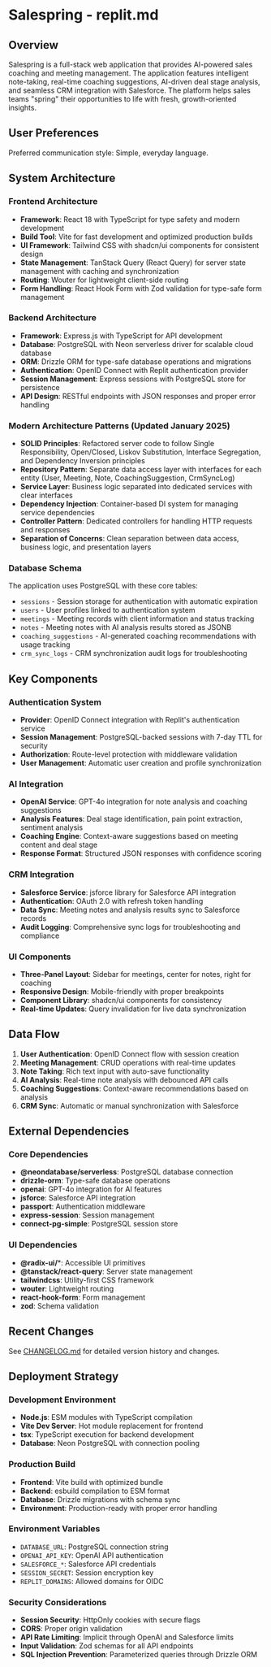 # Salespring - replit.md

## Overview

Salespring is a full-stack web application that provides AI-powered sales coaching and meeting management. The application features intelligent note-taking, real-time coaching suggestions, AI-driven deal stage analysis, and seamless CRM integration with Salesforce. The platform helps sales teams "spring" their opportunities to life with fresh, growth-oriented insights.

## User Preferences

Preferred communication style: Simple, everyday language.

## System Architecture

### Frontend Architecture
- **Framework**: React 18 with TypeScript for type safety and modern development
- **Build Tool**: Vite for fast development and optimized production builds
- **UI Framework**: Tailwind CSS with shadcn/ui components for consistent design
- **State Management**: TanStack Query (React Query) for server state management with caching and synchronization
- **Routing**: Wouter for lightweight client-side routing
- **Form Handling**: React Hook Form with Zod validation for type-safe form management

### Backend Architecture
- **Framework**: Express.js with TypeScript for API development
- **Database**: PostgreSQL with Neon serverless driver for scalable cloud database
- **ORM**: Drizzle ORM for type-safe database operations and migrations
- **Authentication**: OpenID Connect with Replit authentication provider
- **Session Management**: Express sessions with PostgreSQL store for persistence
- **API Design**: RESTful endpoints with JSON responses and proper error handling

### Modern Architecture Patterns (Updated January 2025)
- **SOLID Principles**: Refactored server code to follow Single Responsibility, Open/Closed, Liskov Substitution, Interface Segregation, and Dependency Inversion principles
- **Repository Pattern**: Separate data access layer with interfaces for each entity (User, Meeting, Note, CoachingSuggestion, CrmSyncLog)
- **Service Layer**: Business logic separated into dedicated services with clear interfaces
- **Dependency Injection**: Container-based DI system for managing service dependencies
- **Controller Pattern**: Dedicated controllers for handling HTTP requests and responses
- **Separation of Concerns**: Clean separation between data access, business logic, and presentation layers

### Database Schema
The application uses PostgreSQL with these core tables:
- `sessions` - Session storage for authentication with automatic expiration
- `users` - User profiles linked to authentication system
- `meetings` - Meeting records with client information and status tracking
- `notes` - Meeting notes with AI analysis results stored as JSONB
- `coaching_suggestions` - AI-generated coaching recommendations with usage tracking
- `crm_sync_logs` - CRM synchronization audit logs for troubleshooting

## Key Components

### Authentication System
- **Provider**: OpenID Connect integration with Replit's authentication service
- **Session Management**: PostgreSQL-backed sessions with 7-day TTL for security
- **Authorization**: Route-level protection with middleware validation
- **User Management**: Automatic user creation and profile synchronization

### AI Integration
- **OpenAI Service**: GPT-4o integration for note analysis and coaching suggestions
- **Analysis Features**: Deal stage identification, pain point extraction, sentiment analysis
- **Coaching Engine**: Context-aware suggestions based on meeting content and deal stage
- **Response Format**: Structured JSON responses with confidence scoring

### CRM Integration
- **Salesforce Service**: jsforce library for Salesforce API integration
- **Authentication**: OAuth 2.0 with refresh token handling
- **Data Sync**: Meeting notes and analysis results sync to Salesforce records
- **Audit Logging**: Comprehensive sync logs for troubleshooting and compliance

### UI Components
- **Three-Panel Layout**: Sidebar for meetings, center for notes, right for coaching
- **Responsive Design**: Mobile-friendly with proper breakpoints
- **Component Library**: shadcn/ui components for consistency
- **Real-time Updates**: Query invalidation for live data synchronization

## Data Flow

1. **User Authentication**: OpenID Connect flow with session creation
2. **Meeting Management**: CRUD operations with real-time updates
3. **Note Taking**: Rich text input with auto-save functionality
4. **AI Analysis**: Real-time note analysis with debounced API calls
5. **Coaching Suggestions**: Context-aware recommendations based on analysis
6. **CRM Sync**: Automatic or manual synchronization with Salesforce

## External Dependencies

### Core Dependencies
- **@neondatabase/serverless**: PostgreSQL database connection
- **drizzle-orm**: Type-safe database operations
- **openai**: GPT-4o integration for AI features
- **jsforce**: Salesforce API integration
- **passport**: Authentication middleware
- **express-session**: Session management
- **connect-pg-simple**: PostgreSQL session store

### UI Dependencies
- **@radix-ui/***: Accessible UI primitives
- **@tanstack/react-query**: Server state management
- **tailwindcss**: Utility-first CSS framework
- **wouter**: Lightweight routing
- **react-hook-form**: Form management
- **zod**: Schema validation

## Recent Changes

See [CHANGELOG.md](./CHANGELOG.md) for detailed version history and changes.

## Deployment Strategy

### Development Environment
- **Node.js**: ESM modules with TypeScript compilation
- **Vite Dev Server**: Hot module replacement for frontend
- **tsx**: TypeScript execution for backend development
- **Database**: Neon PostgreSQL with connection pooling

### Production Build
- **Frontend**: Vite build with optimized bundle
- **Backend**: esbuild compilation to ESM format
- **Database**: Drizzle migrations with schema sync
- **Environment**: Production-ready with proper error handling

### Environment Variables
- `DATABASE_URL`: PostgreSQL connection string
- `OPENAI_API_KEY`: OpenAI API authentication
- `SALESFORCE_*`: Salesforce API credentials
- `SESSION_SECRET`: Session encryption key
- `REPLIT_DOMAINS`: Allowed domains for OIDC

### Security Considerations
- **Session Security**: HttpOnly cookies with secure flags
- **CORS**: Proper origin validation
- **API Rate Limiting**: Implicit through OpenAI and Salesforce limits
- **Input Validation**: Zod schemas for all API endpoints
- **SQL Injection Prevention**: Parameterized queries through Drizzle ORM